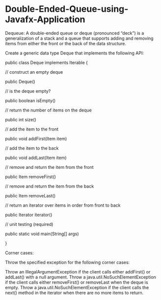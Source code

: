 # Double-Ended-Queue-using-Javafx-Application

Dequeue: A double-ended queue or deque (pronounced “deck”) is a generalization of a stack and a queue that supports adding and removing items from either the front or the back of the data structure.

Create a generic data type Deque that implements the following API:

public class Deque implements Iterable {

// construct an empty deque

public Deque()

// is the deque empty?

public boolean isEmpty()

// return the number of items on the deque

public int size()

// add the item to the front

public void addFirst(Item item)

// add the item to the back

public void addLast(Item item)

// remove and return the item from the front

public Item removeFirst()

// remove and return the item from the back

public Item removeLast()

// return an iterator over items in order from front to back

public Iterator iterator()

// unit testing (required)

public static void main(String[] args)

}

Corner cases:

Throw the specified exception for the following corner cases:

Throw an IllegalArgumentException if the client calls either addFirst() or addLast() with a null argument.
Throw a java.util.NoSuchElementException if the client calls either removeFirst() or removeLast when the deque is empty.
Throw a java.util.NoSuchElementException if the client calls the next() method in the iterator when there are no more items to return.
